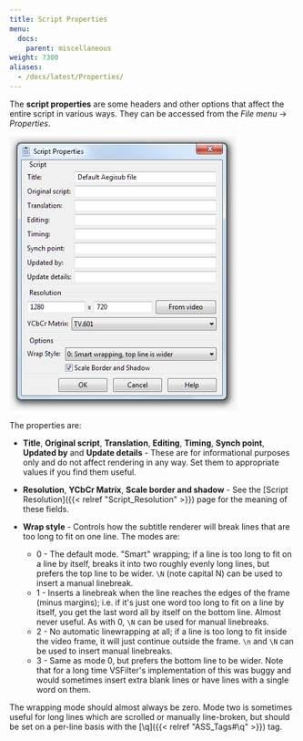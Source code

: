 ```yaml
---
title: Script Properties
menu:
  docs:
    parent: miscellaneous
weight: 7300
aliases:
  - /docs/latest/Properties/
---
```


The **script properties** are some headers and other options that affect the
entire script in various ways. They can be accessed from the _File menu_ ->
_Properties_.

![Properties](/img/3.2/Properties.png#center)

The properties are:

- **Title**, **Original script**, **Translation**, **Editing**, **Timing**, **Synch point**, **Updated by** and **Update details** - These are for informational purposes only and do not affect rendering in any way. Set them to appropriate values if you find them useful.

- **Resolution**, **YCbCr Matrix**, **Scale border and shadow** - See the [Script Resolution]({{< relref "Script_Resolution" >}}) page for the meaning of these fields.

- **Wrap style** - Controls how the subtitle renderer will break lines that are too long to fit on one line. The modes are:

  - 0 - The default mode. "Smart" wrapping; if a line is too long to fit on a line by itself, breaks it into two roughly evenly long lines, but prefers the top line to be wider. `\N` (note capital N) can be used to insert a manual linebreak.
  - 1 - Inserts a linebreak when the line reaches the edges of the frame (minus margins); i.e. if it's just one word too long to fit on a line by itself, you get the last word all by itself on the bottom line. Almost never useful. As with 0, `\N` can be used for manual linebreaks.
  - 2 - No automatic linewrapping at all; if a line is too long to fit inside the video frame, it will just continue outside the frame. `\n` and `\N` can be used to insert manual linebreaks.
  - 3 - Same as mode 0, but prefers the bottom line to be wider. Note that for a long time VSFilter's implementation of this was buggy and would sometimes insert extra blank lines or have lines with a single word on them.

The wrapping mode should almost always be zero.
Mode two is sometimes useful for long lines which are scrolled or manually line-broken, but should be set on a per-line basis with the [\\q]({{< relref "ASS_Tags#\\q" >}}) tag.
